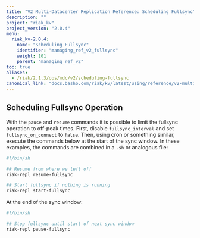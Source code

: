 ```yaml
---
title: "V2 Multi-Datacenter Replication Reference: Scheduling Fullsync"
description: ""
project: "riak_kv"
project_version: "2.0.4"
menu:
  riak_kv-2.0.4:
    name: "Scheduling Fullsync"
    identifier: "managing_ref_v2_fullsync"
    weight: 101
    parent: "managing_ref_v2"
toc: true
aliases:
  - /riak/2.1.3/ops/mdc/v2/scheduling-fullsync
canonical_link: "docs.basho.com/riak/kv/latest/using/reference/v2-multi-datacenter/scheduling-fullsync"
---
```


## Scheduling Fullsync Operation

With the `pause` and `resume` commands it is possible to limit the
fullsync operation to off-peak times. First, disable `fullsync_interval`
and set `fullsync_on_connect` to `false`. Then, using cron or something
similar, execute the commands below at the start of the sync window.
In these examples, the commands are combined in a `.sh` or analogous
file:

```bash
#!/bin/sh

## Resume from where we left off
riak-repl resume-fullsync

## Start fullsync if nothing is running
riak-repl start-fullsync
```

At the end of the sync window:

```bash
#!/bin/sh

## Stop fullsync until start of next sync window
riak-repl pause-fullsync
```
